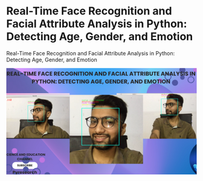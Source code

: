 # Real-Time Face Recognition and Facial Attribute Analysis in Python: Detecting Age, Gender, and Emotion


Real-Time Face Recognition and Facial Attribute Analysis in Python: Detecting Age, Gender, and Emotion



[![Watch the video](https://github.com/noorkhokhar99/Real-Time-Face-Recognition-and-Facial-Attribute-Analysis-in-Python-Detecting-Age-Gender-and-Emoti/blob/main/Pyresearch.png)](https://www.youtube.com/watch?v=_lk8M0nd3j8&t=56s)

